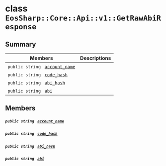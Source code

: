 # class `EosSharp::Core::Api::v1::GetRawAbiResponse` 

## Summary

 Members                                | Descriptions                                
----------------------------------------|---------------------------------------------
`public string ` [`account_name`](#class_eos_sharp_1_1_core_1_1_api_1_1v1_1_1_get_raw_abi_response_1aa9854efb3253f0fab2c20d4e9bc4e185) | 
`public string ` [`code_hash`](#class_eos_sharp_1_1_core_1_1_api_1_1v1_1_1_get_raw_abi_response_1a055ebe19682e4aa9b403857b6841e4a2) | 
`public string ` [`abi_hash`](#class_eos_sharp_1_1_core_1_1_api_1_1v1_1_1_get_raw_abi_response_1aff2e2e1b229f4544fdc8bbec8909b29b) | 
`public string ` [`abi`](#class_eos_sharp_1_1_core_1_1_api_1_1v1_1_1_get_raw_abi_response_1a222d8dbf67541ee497f532587d8e096d) | 

## Members

##### `public string ` [`account_name`](#class_eos_sharp_1_1_core_1_1_api_1_1v1_1_1_get_raw_abi_response_1aa9854efb3253f0fab2c20d4e9bc4e185) 

##### `public string ` [`code_hash`](#class_eos_sharp_1_1_core_1_1_api_1_1v1_1_1_get_raw_abi_response_1a055ebe19682e4aa9b403857b6841e4a2) 

##### `public string ` [`abi_hash`](#class_eos_sharp_1_1_core_1_1_api_1_1v1_1_1_get_raw_abi_response_1aff2e2e1b229f4544fdc8bbec8909b29b) 

##### `public string ` [`abi`](#class_eos_sharp_1_1_core_1_1_api_1_1v1_1_1_get_raw_abi_response_1a222d8dbf67541ee497f532587d8e096d) 

